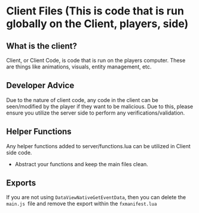 # Client Files (This is code that is run globally on the Client, players, side)

## What is the client?
Client, or Client Code, is code that is run on the players computer. These are things like animations, visuals, entity management, etc.

## Developer Advice
Due to the nature of client code, any code in the client can be seen/modified by the player if they want to be malicious. Due to this, please ensure you utilize the server side to perform any verifications/validation. 

## Helper Functions
Any helper functions added to server/functions.lua can be utilized in Client side code.
- Abstract your functions and keep the main files clean.

## Exports
If you are not using `DataViewNativeGetEventData`, then you can delete the `main.js `file and remove the export within the `fxmanifest.lua`
